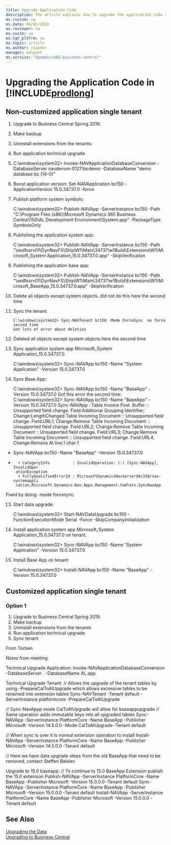 ```yaml
---
title: Upgrade Application Code
description: The article explains how to upgrade the application code and how to merge code from different versions of the application.
ms.custom: na
ms.date: 04/01/2019
ms.reviewer: na
ms.suite: na
ms.tgt_pltfrm: na
ms.topic: article
ms.author: jswymer
manager: edupont
ms.service: "dynamics365-business-central"
---
```

# Upgrading the Application Code in [!INCLUDE[prodlong](../developer/includes/prodlong.md)]

## Non-customized application single tenant

1. Upgrade to Business Central Spring 2019.
2. Make backup
3. Uninstall extensions from the tenants.
4. Run application technical upgrade.
  1. C:\windows\system32> Invoke-NAVApplicationDatabaseConversion -DatabaseServer navdevvm-0127\bcdemo -DatabaseName "demo database bc (14-0)"
5. Boost application version: Set-NAVApplication bc150 -ApplicationVersion 15.0.34737.0 -force
6. Publish platform system symbols:

    C:\windows\system32> Publish-NAVApp -ServerInstance bc150 -Path "C:\Program Files (x86)\Microsoft Dynamics 365 Business Central\150\AL Development Environment\System.app" -PackageType SymbolsOnly
7. Publishing the application system app:

    C:\windows\system32> Publish-NAVApp -ServerInstance bc150 -Path "\\vedfssrv01\DynNavFS\Ship\W1\Main\34737\w1Build\Extensions\W1\Microsoft_System Application_15.0.34737.0.app" -SkipVerification

8. Publishing the application base app:

    C:\windows\system32> Publish-NAVApp -ServerInstance bc150 -Path "\\vedfssrv01\DynNavFS\Ship\W1\Main\34737\w1Build\Extensions\W1\Microsoft_BaseApp_15.0.34737.0.app" -SkipVerification
9. Delete all objects except system objects. did not do this here the second time
10. Sync the tenant.
  
        C:\windows\system32> Sync-NAVTenant bc150 -Mode ForceSync  no force second time
        Get lots of error about deletion
11. Deleted all objects except system objects here the second time
11. Sync application system app Microsoft_System Application_15.0.34737.0.

    C:\windows\system32> Sync-NAVApp bc150 -Name "System Application" -Version 15.0.34737.0

12. Sync Base App:

    C:\windows\system32> Sync-NAVApp bc150 -Name "BaseApp" -Version 15.0.34737.0
Got this error the second time:
C:\windows\system32> Sync-NAVApp bc150 -Name "BaseApp" -Version 15.0.34737.0
Sync-NAVApp : Table Invoice Post. Buffer :: Unsupported field change.
Field:Additional Grouping Identifier; Change:LengthChanged
Table Incoming Document :: Unsupported field change. Field:URL1; Change:Remove
Table Incoming Document :: Unsupported field change. Field:URL2; Change:Remove
Table Incoming Document :: Unsupported field change. Field:URL3; Change:Remove
Table Incoming Document :: Unsupported field change. Field:URL4; Change:Remove
At line:1 char:1
+ Sync-NAVApp bc150 -Name "BaseApp" -Version 15.0.34737.0
+ ~~~~~~~~~~~~~~~~~~~~~~~~~~~~~~~~~~~~~~~~~~~~~~~~~~~~~~~
    + CategoryInfo          : InvalidOperation: (:) [Sync-NAVApp], InvalidOper
   ationException
    + FullyQualifiedErrorId : MicrosoftDynamicsNavServer$bc150/nav-systemappli
   cation,Microsoft.Dynamics.Nav.Apps.Management.Cmdlets.SyncNavApp
Fixed by doing -mode forcesync

13. Start data upgrade:

    C:\windows\system32> Start-NAVDataUpgrade bc150 -FunctionExecutionMode Serial -Force -SkipCompanyInitialization
        
11. Install application system app Microsoft_System Application_15.0.34737.0 on tenant.

    C:\windows\system32> Sync-NAVApp bc150 -Name "System Application" -Version 15.0.34737.0

12. Install Base App on tenant:

    C:\windows\system32> Install-NAVApp bc150 -Name "BaseApp" -Version 15.0.34737.0



## Customized application single tenant
### Option 1

1. Upgrade to Business Central Spring 2019.
2. Make backup
3. Uninstall extensions from the tenants
4. Run application technical upgrade.
5. Sync tenant


From Torben

Notes from meeting:

Technical Upgrade Application:
Invoke-NAVApplicationDatabaseConversion -DatabaseServer . -DatabaseName AL.app 

Technical Upgrade Tenant:
// Allows the upgrade of the tenant tables by using  -PrepareCalToAlUpgrade which allows excessive tables to be renamed into extension tables
Sync-NAVTenant  -Tenant default -ServerInstance platformcore -PrepareCalToAlUpgrade

// Sync-NavAppp mode CalToAlUpgrade will allow for baseappupgrade
// Same operation adds immutable keys into all upgraded tables
Sync-NAVApp -ServerInstance PlatformCore -Name BaseApp -Publisher Microsoft -Version 14.5.0.0 -Mode CalToAlUpgrade -Tenant default

// When sync is over it is normal extension operation to install
Install-NAVApp -ServerInstance PlatformCore -Name BaseApp -Publisher Microsoft -Version 14.5.0.0 -Tenant default

// Here we have data upgrade steps from the old BaseApp that need to be removed, contact Steffen Balslev

Upgrade to 15.0 baseapp:
// To continue to 15.0 BaseApp Extension publish the 15.0 extension
Publish-NAVApp -ServerInstance PlatformCore -Name BaseApp -Publisher Microsoft -Version 15.0.0.0 -Tenant default
Sync-NAVApp -ServerInstance PlatformCore -Name BaseApp -Publisher Microsoft -Version 15.0.0.0 -Tenant default
Install-NAVApp -ServerInstance PlatformCore -Name BaseApp -Publisher Microsoft -Version 15.0.0.0 -Tenant default


## See Also  
[Upgrading the Data](Upgrading-the-Data.md)   
[Upgrading to Business Central](upgrading-to-business-central.md)  
